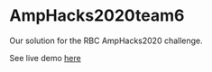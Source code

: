 # AmpHacks2020team6
Our solution for the RBC AmpHacks2020 challenge.

See live demo [here](https://shannon-codes.github.io/rbcuplift)
